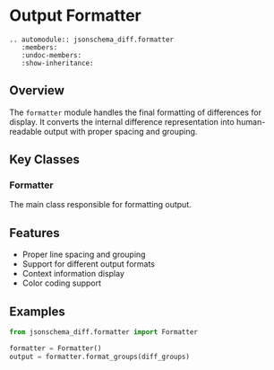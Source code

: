 # Output Formatter

```{eval-rst}
.. automodule:: jsonschema_diff.formatter
   :members:
   :undoc-members:
   :show-inheritance:
```

## Overview

The `formatter` module handles the final formatting of differences for display. It converts the internal difference representation into human-readable output with proper spacing and grouping.

## Key Classes

### Formatter

The main class responsible for formatting output.

## Features

- Proper line spacing and grouping
- Support for different output formats
- Context information display
- Color coding support

## Examples

```python
from jsonschema_diff.formatter import Formatter

formatter = Formatter()
output = formatter.format_groups(diff_groups)
```
